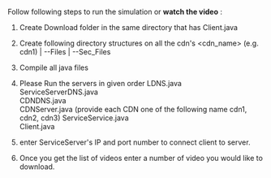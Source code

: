 Follow following steps to run the simulation or <b>watch the video</b> : </br>
1. Create Download folder in the same directory that has Client.java
2. Create following directory structures on all the cdn's
    <cdn_name> (e.g. cdn1)
    |
    --Files
    |
    --Sec_Files

3. Compile all java files
4. Please Run the servers in given order
    LDNS.java                
    ServiceServerDNS.java    
    CDNDNS.java              
    CDNServer.java           (provide each CDN one of the following name cdn1, cdn2, cdn3)
    ServiceService.java      
    Client.java              
5. enter ServiceServer's IP and port number to connect client to server.
6. Once you get the list of videos enter a number of video you would like to download.
